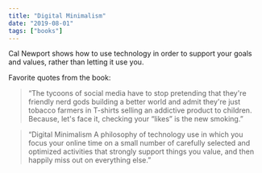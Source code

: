 ```yaml
---
title: "Digital Minimalism"
date: "2019-08-01"
tags: ["books"]
---
```


Cal Newport shows how to use technology in order to support your goals and values, rather than letting it use you.

Favorite quotes from the book:

> “The tycoons of social media have to stop pretending that they're friendly nerd gods building a better world and admit they're just tobacco farmers in T-shirts selling an addictive product to children. Because, let's face it, checking your “likes” is the new smoking.”

> “Digital Minimalism A philosophy of technology use in which you focus your online time on a small number of carefully selected and optimized activities that strongly support things you value, and then happily miss out on everything else.”
